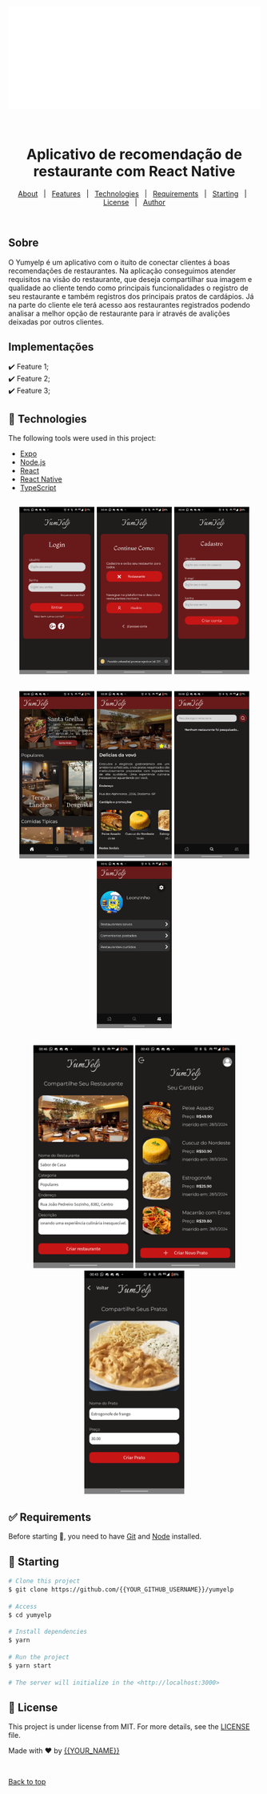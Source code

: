 <div align="center" id="top"> 
  <img src="./assets/imagesReadMe/YunYelp (2).svg" alt="Yumyelp" />

  &#xa0;

  <!-- <a href="https://yumyelp.netlify.app">Demo</a> -->
</div>

<h1 align="center">Aplicativo de recomendação de restaurante com React Native</h1>


<p align="center">
  <a href="#dart-about">About</a> &#xa0; | &#xa0; 
  <a href="#sparkles-features">Features</a> &#xa0; | &#xa0;
  <a href="#rocket-technologies">Technologies</a> &#xa0; | &#xa0;
  <a href="#white_check_mark-requirements">Requirements</a> &#xa0; | &#xa0;
  <a href="#checkered_flag-starting">Starting</a> &#xa0; | &#xa0;
  <a href="#memo-license">License</a> &#xa0; | &#xa0;
  <a href="https://github.com/{{YOUR_GITHUB_USERNAME}}" target="_blank">Author</a>
</p>

<br>

## Sobre ##

O Yumyelp é um aplicativo com o ituíto de conectar clientes á boas recomendações de restaurantes. Na aplicação conseguimos atender requisitos na visão do restaurante, que deseja compartilhar sua imagem e qualidade ao cliente tendo como principais funcionalidades o registro de seu restaurante e também registros dos principais pratos de cardápios. Já na parte do cliente ele terá acesso aos restaurantes registrados podendo analisar a melhor opção de restaurante para ir através de avalições deixadas por outros clientes. 

## Implementações ##

:heavy_check_mark: Feature 1;\
:heavy_check_mark: Feature 2;\
:heavy_check_mark: Feature 3;

## :rocket: Technologies ##

The following tools were used in this project:

- [Expo](https://expo.io/)
- [Node.js](https://nodejs.org/en/)
- [React](https://pt-br.reactjs.org/)
- [React Native](https://reactnative.dev/)
- [TypeScript](https://www.typescriptlang.org/)

<p align="center">
 <h2 align="center">
  <img alt="Github issues" src="./assets/imagesReadMe/Screenshot_20240530-004123.png" width="150"/>
  <img alt="Github issues" src="./assets/imagesReadMe/Screenshot_20240530-004421.png" width="150"/>
  <img alt="Github issues" src="./assets/imagesReadMe/Screenshot_20240530-004431.png" width="150"/>
 <h2>

  <!-- <img alt="Github forks" src="https://img.shields.io/github/forks/{{YOUR_GITHUB_USERNAME}}/yumyelp?color=56BEB8" /> -->

  <!-- <img alt="Github stars" src="https://img.shields.io/github/stars/{{YOUR_GITHUB_USERNAME}}/yumyelp?color=56BEB8" /> -->
</p>
<p align="center">
  <h2 align="center">
  <img alt="Github issues" src="./assets/imagesReadMe/Screenshot_20240530-004018.png" width="150"/>
  <img alt="Github issues" src="./assets/imagesReadMe/Screenshot_20240530-003957.png" width="150"/>
   <img alt="Github issues" src="./assets/imagesReadMe/Screenshot_20240530-004023.png" width="150"/>
   <img alt="Github issues" src="./assets/imagesReadMe/Screenshot_20240530-004109.png" width="150"/>
  </h2>
  <!-- <img alt="Github forks" src="https://img.shields.io/github/forks/{{YOUR_GITHUB_USERNAME}}/yumyelp?color=56BEB8" /> -->

  <!-- <img alt="Github stars" src="https://img.shields.io/github/stars/{{YOUR_GITHUB_USERNAME}}/yumyelp?color=56BEB8" /> -->
</p>
<p align="center">
  <h2 align="center">
  <img alt="Github issues" src="./assets/imagesReadMe/Screenshot_20240530-004628.png" width="200"/>
  <img alt="Github issues" src="./assets/imagesReadMe/Screenshot_20240530-004317.png" width="200"/>
  <img alt="Github issues" src="./assets/imagesReadMe/Screenshot_20240530-004356.png" width="200"/>
  </h2>

  <!-- <img alt="Github forks" src="https://img.shields.io/github/forks/{{YOUR_GITHUB_USERNAME}}/yumyelp?color=56BEB8" /> -->

  <!-- <img alt="Github stars" src="https://img.shields.io/github/stars/{{YOUR_GITHUB_USERNAME}}/yumyelp?color=56BEB8" /> -->
</p>

<!-- Status -->

<!-- <h4 align="center"> 
	🚧  Yumyelp 🚀 Under construction...  🚧
</h4> 

<hr> -->
## :white_check_mark: Requirements ##

Before starting :checkered_flag:, you need to have [Git](https://git-scm.com) and [Node](https://nodejs.org/en/) installed.

## :checkered_flag: Starting ##

```bash
# Clone this project
$ git clone https://github.com/{{YOUR_GITHUB_USERNAME}}/yumyelp

# Access
$ cd yumyelp

# Install dependencies
$ yarn

# Run the project
$ yarn start

# The server will initialize in the <http://localhost:3000>
```

## :memo: License ##

This project is under license from MIT. For more details, see the [LICENSE](LICENSE.md) file.


Made with :heart: by <a href="https://github.com/{{YOUR_GITHUB_USERNAME}}" target="_blank">{{YOUR_NAME}}</a>

&#xa0;

<a href="#top">Back to top</a>
